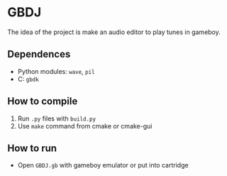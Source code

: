 # GBDJ
The idea of the project is make an audio editor to play tunes in gameboy.

## Dependences
- Python modules: ```wave```, ```pil```
- C: ```gbdk```

## How to compile
1) Run ```.py``` files with ```build.py```
2) Use ```make``` command from cmake or cmake-gui

## How to run
- Open ```GBDJ.gb``` with gameboy emulator or put into cartridge